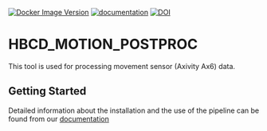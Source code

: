 [![Docker Image Version](https://img.shields.io/docker/v/inclab/hbcd_motion_postproc?logo=docker&label=DockerHub&color=orange)](https://hub.docker.com/r/inclab/hbcd_motion_postproc/tags/)
[![documentation](https://readthedocs.org/projects/hbcd_motion_postproc/badge/?version=latest)](https://hbcd-motion-postproc.readthedocs.io/en/latest/)
[![DOI](https://zenodo.org/badge/867238460.svg)](https://doi.org/10.5281/zenodo.14200420)



HBCD_MOTION_POSTPROC
=======================================

This tool is used for processing movement sensor (Axivity Ax6) data.

## Getting Started

Detailed information about the installation and the use of the pipeline can be found from our [documentation](https://hbcd-motion-postproc.readthedocs.io/en/latest)
